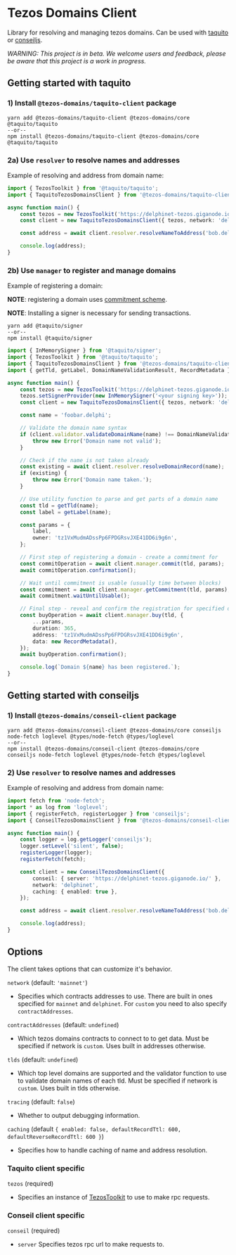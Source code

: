 # Tezos Domains Client

Library for resolving and managing tezos domains. Can be used with [taquito](https://tezostaquito.io/) or [conseiljs](https://cryptonomic.github.io/ConseilJS/#/).

_WARNING: This project is in beta. We welcome users and feedback, please be aware that this project is a work in progress._

## Getting started with taquito

### 1) Install `@tezos-domains/taquito-client` package

```
yarn add @tezos-domains/taquito-client @tezos-domains/core @taquito/taquito
--or--
npm install @tezos-domains/taquito-client @tezos-domains/core @taquito/taquito
```

### 2a) Use `resolver` to resolve names and addresses

Example of resolving and address from domain name:

```ts
import { TezosToolkit } from '@taquito/taquito';
import { TaquitoTezosDomainsClient } from '@tezos-domains/taquito-client';

async function main() {
    const tezos = new TezosToolkit('https://delphinet-tezos.giganode.io/');
    const client = new TaquitoTezosDomainsClient({ tezos, network: 'delphinet', caching: { enabled: true } });

    const address = await client.resolver.resolveNameToAddress('bob.delphi');

    console.log(address);
}
```

### 2b) Use `manager` to register and manage domains

Example of registering a domain:

**NOTE**: registering a domain uses [commitment scheme](https://en.wikipedia.org/wiki/Commitment_scheme).

**NOTE**: Installing a signer is necessary for sending transactions.

```
yarn add @taquito/signer
--or--
npm install @taquito/signer
```

```ts
import { InMemorySigner } from '@taquito/signer';
import { TezosToolkit } from '@taquito/taquito';
import { TaquitoTezosDomainsClient } from '@tezos-domains/taquito-client';
import { getTld, getLabel, DomainNameValidationResult, RecordMetadata } from '@tezos-domains/core';

async function main() {
    const tezos = new TezosToolkit('https://delphinet-tezos.giganode.io/');
    tezos.setSignerProvider(new InMemorySigner('<your signing key>'));
    const client = new TaquitoTezosDomainsClient({ tezos, network: 'delphinet' });

    const name = 'foobar.delphi';

    // Validate the domain name syntax
    if (client.validator.validateDomainName(name) !== DomainNameValidationResult.VALID) {
        throw new Error('Domain name not valid');
    }

    // Check if the name is not taken already
    const existing = await client.resolver.resolveDomainRecord(name);
    if (existing) {
        throw new Error('Domain name taken.');
    }

    // Use utility function to parse and get parts of a domain name
    const tld = getTld(name);
    const label = getLabel(name);

    const params = {
        label,
        owner: 'tz1VxMudmADssPp6FPDGRsvJXE41DD6i9g6n',
    };

    // First step of registering a domain - create a commitment for
    const commitOperation = await client.manager.commit(tld, params);
    await commitOperation.confirmation();

    // Wait until commitment is usable (usually time between blocks)
    const commitment = await client.manager.getCommitment(tld, params);
    await commitment.waitUntilUsable();

    // Final step - reveal and confirm the registration for specified duration in days
    const buyOperation = await client.manager.buy(tld, {
        ...params,
        duration: 365,
        address: 'tz1VxMudmADssPp6FPDGRsvJXE41DD6i9g6n',
        data: new RecordMetadata(),
    });
    await buyOperation.confirmation();

    console.log(`Domain ${name} has been registered.`);
}
```

## Getting started with conseiljs

### 1) Install `@tezos-domains/conseil-client` package

```
yarn add @tezos-domains/conseil-client @tezos-domains/core conseiljs node-fetch loglevel @types/node-fetch @types/loglevel
--or--
npm install @tezos-domains/conseil-client @tezos-domains/core conseiljs node-fetch loglevel @types/node-fetch @types/loglevel
```

### 2) Use `resolver` to resolve names and addresses

Example of resolving and address from domain name:

```ts
import fetch from 'node-fetch';
import * as log from 'loglevel';
import { registerFetch, registerLogger } from 'conseiljs';
import { ConseilTezosDomainsClient } from '@tezos-domains/conseil-client';

async function main() {
    const logger = log.getLogger('conseiljs');
    logger.setLevel('silent', false);
    registerLogger(logger);
    registerFetch(fetch);

    const client = new ConseilTezosDomainsClient({
        conseil: { server: 'https://delphinet-tezos.giganode.io/' },
        network: 'delphinet',
        caching: { enabled: true },
    });

    const address = await client.resolver.resolveNameToAddress('bob.delphi');

    console.log(address);
}
```

## Options

The client takes options that can customize it's behavior.

`network` (default: `'mainnet'`)

-   Specifies which contracts addresses to use. There are built in ones specified for `mainnet` and `delphinet`. For `custom` you need to also specify `contractAddresses`.

`contractAddresses` (default: `undefined`)

-   Which tezos domains contracts to connect to to get data. Must be specified if network is `custom`. Uses built in addresses otherwise.

`tlds` (default: `undefined`)

-   Which top level domains are supported and the validator function to use to validate domain names of each tld. Must be specified if network is `custom`. Uses built in tlds otherwise.

`tracing` (default: `false`)

-   Whether to output debugging information.

`caching` (default `{ enabled: false, defaultRecordTtl: 600, defaultReverseRecordTtl: 600 }`)

-   Specifies how to handle caching of name and address resolution.

### Taquito client specific

`tezos` (required)

-   Specifies an instance of [TezosToolkit](https://tezostaquito.io/typedoc/classes/_taquito_taquito.tezostoolkit.html) to use to make rpc requests.

### Conseil client specific

`conseil` (required)

-   `server` Specifies tezos rpc url to make requests to.

